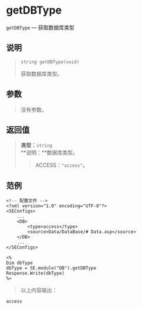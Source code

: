 getDBType
=========
`getDBType` &mdash; 获取数据库类型

说明
----
>     string getDBType(void)
> 获取数据库类型。

参数
----
> 没有参数。

返回值
------
> **类型：**`string`  
> **说明：**数据库类型。
>> ACCESS：`"access"`。

范例
----
>
    <!-- 配置文件 -->
    <?xml version="1.0" encoding="UTF-8"?>
    <SEConfigs>
        ...
        <DB>
            <type>access</type>
            <source>Data/DataBase/# Data.asp</source>
        </DB>
        ...
    </SEConfigs>
>>
>
    <%
    Dim dbType
    dbType = SE.module("DB").getDBType
    Response.Write(dbType)
    %>
> 以上内容输出：
>
    access